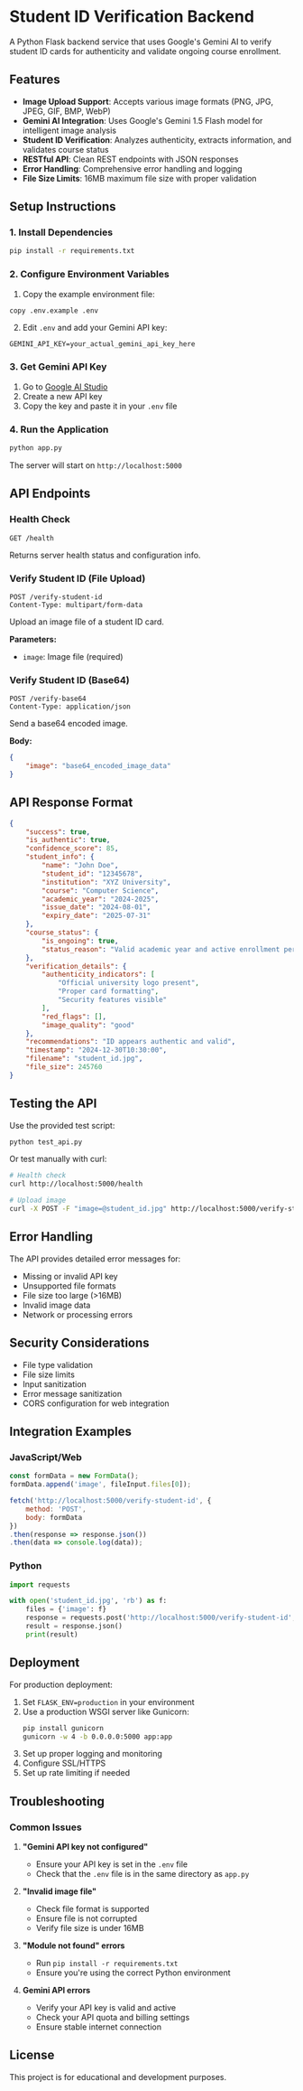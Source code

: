 # Student ID Verification Backend

A Python Flask backend service that uses Google's Gemini AI to verify student ID cards for authenticity and validate ongoing course enrollment.

## Features

- **Image Upload Support**: Accepts various image formats (PNG, JPG, JPEG, GIF, BMP, WebP)
- **Gemini AI Integration**: Uses Google's Gemini 1.5 Flash model for intelligent image analysis
- **Student ID Verification**: Analyzes authenticity, extracts information, and validates course status
- **RESTful API**: Clean REST endpoints with JSON responses
- **Error Handling**: Comprehensive error handling and logging
- **File Size Limits**: 16MB maximum file size with proper validation

## Setup Instructions

### 1. Install Dependencies

```bash
pip install -r requirements.txt
```

### 2. Configure Environment Variables

1. Copy the example environment file:
```bash
copy .env.example .env
```

2. Edit `.env` and add your Gemini API key:
```
GEMINI_API_KEY=your_actual_gemini_api_key_here
```

### 3. Get Gemini API Key

1. Go to [Google AI Studio](https://makersuite.google.com/app/apikey)
2. Create a new API key
3. Copy the key and paste it in your `.env` file

### 4. Run the Application

```bash
python app.py
```

The server will start on `http://localhost:5000`

## API Endpoints

### Health Check
```
GET /health
```
Returns server health status and configuration info.

### Verify Student ID (File Upload)
```
POST /verify-student-id
Content-Type: multipart/form-data
```
Upload an image file of a student ID card.

**Parameters:**
- `image`: Image file (required)

### Verify Student ID (Base64)
```
POST /verify-base64
Content-Type: application/json
```
Send a base64 encoded image.

**Body:**
```json
{
    "image": "base64_encoded_image_data"
}
```

## API Response Format

```json
{
    "success": true,
    "is_authentic": true,
    "confidence_score": 85,
    "student_info": {
        "name": "John Doe",
        "student_id": "12345678",
        "institution": "XYZ University",
        "course": "Computer Science",
        "academic_year": "2024-2025",
        "issue_date": "2024-08-01",
        "expiry_date": "2025-07-31"
    },
    "course_status": {
        "is_ongoing": true,
        "status_reason": "Valid academic year and active enrollment period"
    },
    "verification_details": {
        "authenticity_indicators": [
            "Official university logo present",
            "Proper card formatting",
            "Security features visible"
        ],
        "red_flags": [],
        "image_quality": "good"
    },
    "recommendations": "ID appears authentic and valid",
    "timestamp": "2024-12-30T10:30:00",
    "filename": "student_id.jpg",
    "file_size": 245760
}
```

## Testing the API

Use the provided test script:

```bash
python test_api.py
```

Or test manually with curl:

```bash
# Health check
curl http://localhost:5000/health

# Upload image
curl -X POST -F "image=@student_id.jpg" http://localhost:5000/verify-student-id
```

## Error Handling

The API provides detailed error messages for:
- Missing or invalid API key
- Unsupported file formats
- File size too large (>16MB)
- Invalid image data
- Network or processing errors

## Security Considerations

- File type validation
- File size limits
- Input sanitization
- Error message sanitization
- CORS configuration for web integration

## Integration Examples

### JavaScript/Web
```javascript
const formData = new FormData();
formData.append('image', fileInput.files[0]);

fetch('http://localhost:5000/verify-student-id', {
    method: 'POST',
    body: formData
})
.then(response => response.json())
.then(data => console.log(data));
```

### Python
```python
import requests

with open('student_id.jpg', 'rb') as f:
    files = {'image': f}
    response = requests.post('http://localhost:5000/verify-student-id', files=files)
    result = response.json()
    print(result)
```

## Deployment

For production deployment:

1. Set `FLASK_ENV=production` in your environment
2. Use a production WSGI server like Gunicorn:
   ```bash
   pip install gunicorn
   gunicorn -w 4 -b 0.0.0.0:5000 app:app
   ```
3. Set up proper logging and monitoring
4. Configure SSL/HTTPS
5. Set up rate limiting if needed

## Troubleshooting

### Common Issues

1. **"Gemini API key not configured"**
   - Ensure your API key is set in the `.env` file
   - Check that the `.env` file is in the same directory as `app.py`

2. **"Invalid image file"**
   - Check file format is supported
   - Ensure file is not corrupted
   - Verify file size is under 16MB

3. **"Module not found" errors**
   - Run `pip install -r requirements.txt`
   - Ensure you're using the correct Python environment

4. **Gemini API errors**
   - Verify your API key is valid and active
   - Check your API quota and billing settings
   - Ensure stable internet connection

## License

This project is for educational and development purposes.
